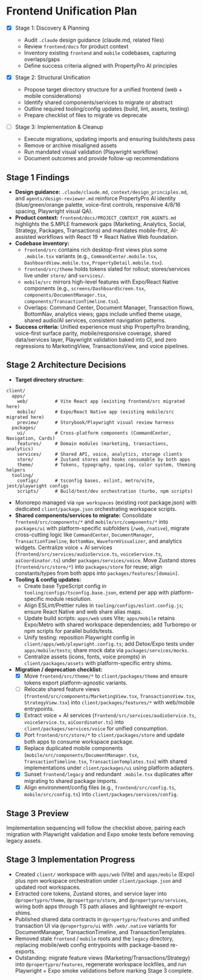 # Frontend Unification Plan

- [x] Stage 1: Discovery & Planning
  - Audit `.claude` design guidance (claude.md, related files)
  - Review `frontend/docs` for product context
  - Inventory existing `frontend` and `mobile` codebases, capturing overlaps/gaps
  - Define success criteria aligned with PropertyPro AI principles

- [x] Stage 2: Structural Unification
  - Propose target directory structure for a unified frontend (web + mobile considerations)
  - Identify shared components/services to migrate or abstract
  - Outline required tooling/config updates (build, lint, assets, testing)
  - Prepare checklist of files to migrate vs deprecate

- [ ] Stage 3: Implementation & Cleanup
  - Execute migrations, updating imports and ensuring builds/tests pass
  - Remove or archive misaligned assets
  - Run mandated visual validation (Playwright workflow)
  - Document outcomes and provide follow-up recommendations

## Stage 1 Findings
- **Design guidance:** `.claude/claude.md`, `context/design_principles.md`, and `agents/design-reviewer.md` reinforce PropertyPro AI identity (blue/green/orange palette, voice-first controls, responsive 4/8/16 spacing, Playwright visual QA).
- **Product context:** `frontend/docs/PROJECT_CONTEXT_FOR_AGENTS.md` highlights the S.MPLE framework gaps (Marketing, Analytics, Social, Strategy, Packages, Transactions) and mandates mobile-first, AI-assisted workflows with React 19 + React Native Web foundation.
- **Codebase inventory:**
  - `frontend/src` contains rich desktop-first views plus some `.mobile.tsx` variants (e.g., `CommandCenter.mobile.tsx`, `DashboardView.mobile.tsx`, `PropertyDetail.mobile.tsx`).
  - `frontend/src/theme` holds tokens slated for rollout; stores/services live under `store/` and `services/`.
  - `mobile/src` mirrors high-level features with Expo/React Native components (e.g., `screens/DashboardScreen.tsx`, `components/DocumentManager.tsx`, `components/TransactionTimeline.tsx`).
  - Overlaps: Command Center, Document Manager, Transaction flows, BottomNav, analytics views; gaps include unified theme usage, shared audio/AI services, consistent navigation patterns.
- **Success criteria:** Unified experience must ship PropertyPro branding, voice-first surface parity, mobile/responsive coverage, shared data/services layer, Playwright validation baked into CI, and zero regressions to MarketingView, TransactionsView, and voice pipelines.

## Stage 2 Architecture Decisions
- **Target directory structure:**
```
client/
  apps/
    web/          # Vite React app (existing frontend/src migrated here)
    mobile/       # Expo/React Native app (existing mobile/src migrated here)
    preview/      # Storybook/Playwright visual review harness
  packages/
    ui/           # Cross-platform components (CommandCenter, Navigation, Cards)
    features/     # Domain modules (marketing, transactions, analytics)
    services/     # Shared API, voice, analytics, storage clients
    store/        # Zustand stores and hooks consumable by both apps
    theme/        # Tokens, typography, spacing, color system, theming helpers
  tooling/
    configs/      # tsconfig bases, eslint, metro/vite, jest/playwright configs
    scripts/      # Build/test/dev orchestration (turbo, npm scripts)
```
  - Monorepo managed via `npm workspaces` (existing root package.json) with dedicated `client/package.json` orchestrating workspace scripts.
- **Shared components/services to migrate:** Consolidate `frontend/src/components/*` and `mobile/src/components/*` into `packages/ui` with platform-specific subfolders (`/web`, `/native`), migrate cross-cutting logic like `CommandCenter`, `DocumentManager`, `TransactionTimeline`, `BottomNav`, `WaveformVisualizer`, and analytics widgets. Centralize voice + AI services (`frontend/src/services/audioService.ts`, `voiceService.ts`, `aiCoordinator.ts`) under `packages/services/voice`. Move Zustand stores (`frontend/src/store/*`) into `packages/store` for reuse; align constants/types from both apps into `packages/features/[domain]`.
- **Tooling & config updates:**
  - Create base TypeScript config in `tooling/configs/tsconfig.base.json`, extend per app with platform-specific module resolution.
  - Align ESLint/Prettier rules in `tooling/configs/eslint.config.js`; ensure React Native and web share alias maps.
  - Update build scripts: `apps/web` uses Vite; `apps/mobile` retains Expo/Metro with shared workspace dependencies; add Turborepo or npm scripts for parallel builds/tests.
  - Unify testing: reposition Playwright config in `client/apps/web/playwright.config.ts`; add Detox/Expo tests under `apps/mobile/tests`; share mock data via `packages/services/mocks`.
  - Centralize assets (icons, fonts, voice prompts) in `client/packages/assets` with platform-specific entry shims.
- **Migration / deprecation checklist:**
  - [x] Move `frontend/src/theme/*` to `client/packages/theme` and ensure tokens export platform-agnostic variants.
  - [ ] Relocate shared feature views (`frontend/src/components/MarketingView.tsx`, `TransactionsView.tsx`, `StrategyView.tsx`) into `client/packages/features/*` with web/mobile entrypoints.
  - [x] Extract voice + AI services (`frontend/src/services/audioService.ts`, `voiceService.ts`, `aiCoordinator.ts`) into `client/packages/services/voice` for unified consumption.
  - [x] Port `frontend/src/store/*` to `client/packages/store` and update both apps to consume workspace package.
  - [x] Replace duplicated mobile components (`mobile/src/components/DocumentManager.tsx`, `TransactionTimeline.tsx`, `TransactionTemplates.tsx`) with shared implementations under `client/packages/ui` using platform adapters.
  - [x] Sunset `frontend/legacy` and redundant `.mobile.tsx` duplicates after migrating to shared package imports.
  - [x] Align environment/config files (e.g., `frontend/src/config.ts`, `mobile/src/config.ts`) into `client/packages/services/config`.

## Stage 3 Preview
Implementation sequencing will follow the checklist above, pairing each migration with Playwright validation and Expo smoke tests before removing legacy assets.

## Stage 3 Implementation Progress
- Created `client/` workspace with `apps/web` (Vite) and `apps/mobile` (Expo) plus npm workspace orchestration under `client/package.json` and updated root workspaces.
- Extracted core tokens, Zustand stores, and service layer into `@propertypro/theme`, `@propertypro/store`, and `@propertypro/services`, wiring both apps through TS path aliases and lightweight re-export shims.
- Published shared data contracts in `@propertypro/features` and unified transaction UI via `@propertypro/ui` with `.web/.native` variants for DocumentManager, TransactionTimeline, and TransactionTemplates.
- Removed stale `frontend` / `mobile` roots and the `legacy` directory, replacing mobile/web config entrypoints with package-based re-exports.
- Outstanding: migrate feature views (Marketing/Transactions/Strategy) into `@propertypro/features`, regenerate workspace lockfiles, and run Playwright + Expo smoke validations before marking Stage 3 complete.



